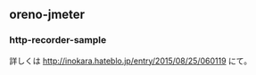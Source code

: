 ## oreno-jmeter

### http-recorder-sample

詳しくは http://inokara.hateblo.jp/entry/2015/08/25/060119 にて。
